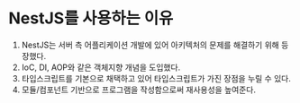 # NestJS를 사용하는 이유

1. NestJS는 서버 측 어플리케이션 개발에 있어 아키텍처의 문제를 해결하기 위해 등장했다.
2. IoC, DI, AOP와 같은 객체지향 개념을 도입했다.
3. 타입스크립트를 기본으로 채택하고 있어 타입스크립트가 가진 장점을 누릴 수 있다.
4. 모듈/컴포넌트 기반으로 프로그램을 작성함으로써 재사용성을 높여준다.
